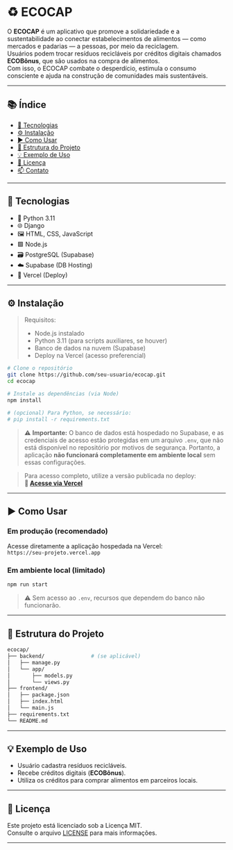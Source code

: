 
# ♻️ ECOCAP

O **ECOCAP** é um aplicativo que promove a solidariedade e a sustentabilidade ao conectar estabelecimentos de alimentos — como mercados e padarias — a pessoas, por meio da reciclagem.  
Usuários podem trocar resíduos recicláveis por créditos digitais chamados **ECOBônus**, que são usados na compra de alimentos.  
Com isso, o ECOCAP combate o desperdício, estimula o consumo consciente e ajuda na construção de comunidades mais sustentáveis.

---

## 📚 Índice

- [🚀 Tecnologias](#-tecnologias)
- [⚙️ Instalação](#️-instalação)
- [▶️ Como Usar](#️-como-usar)
- [📁 Estrutura do Projeto](#-estrutura-do-projeto)
- [💡 Exemplo de Uso](#-exemplo-de-uso)
- [📝 Licença](#-licença)
- [📫 Contato](#-contato)

---

## 🚀 Tecnologias

- 🐍 Python 3.11  
- 🌐 Django  
- 🖼️ HTML, CSS, JavaScript  
- 🟩 Node.js  
- 🗃️ PostgreSQL (Supabase)  
- ☁️ Supabase (DB Hosting)  
- 🚀 Vercel (Deploy)

---

## ⚙️ Instalação

> Requisitos:
> - Node.js instalado
> - Python 3.11 (para scripts auxiliares, se houver)
> - Banco de dados na nuvem (Supabase)
> - Deploy na Vercel (acesso preferencial)

```bash
# Clone o repositório
git clone https://github.com/seu-usuario/ecocap.git
cd ecocap

# Instale as dependências (via Node)
npm install

# (opcional) Para Python, se necessário:
# pip install -r requirements.txt
```

> ⚠️ **Importante:** O banco de dados está hospedado no Supabase, e as credenciais de acesso estão protegidas em um arquivo `.env`, que não está disponível no repositório por motivos de segurança. Portanto, a aplicação **não funcionará completamente em ambiente local** sem essas configurações.

> Para acesso completo, utilize a versão publicada no deploy:  
**🔗 [Acesse via Vercel](https://seu-projeto.vercel.app)**

---

## ▶️ Como Usar

### Em produção (recomendado)

Acesse diretamente a aplicação hospedada na Vercel:  
`https://seu-projeto.vercel.app`

### Em ambiente local (limitado)

```bash
npm run start
```

> ⚠️ Sem acesso ao `.env`, recursos que dependem do banco não funcionarão.

---

## 📁 Estrutura do Projeto

```bash
ecocap/
├── backend/               # (se aplicável)
│   ├── manage.py
│   └── app/
│       ├── models.py
│       └── views.py
├── frontend/
│   ├── package.json
│   ├── index.html
│   └── main.js
├── requirements.txt
└── README.md
```

---

## 💡 Exemplo de Uso

- Usuário cadastra resíduos recicláveis.
- Recebe créditos digitais (**ECOBônus**).
- Utiliza os créditos para comprar alimentos em parceiros locais.

---

## 📝 Licença

Este projeto está licenciado sob a Licença MIT.  
Consulte o arquivo [LICENSE](LICENSE) para mais informações.

---

